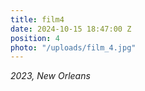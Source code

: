 ```yaml
---
title: film4
date: 2024-10-15 18:47:00 Z
position: 4
photo: "/uploads/film_4.jpg"
---
```


*2023, New Orleans*